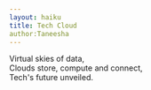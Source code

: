 ```yaml
---
layout: haiku
title: Tech Cloud
author:Taneesha
---
```


Virtual skies of data,</br>
Clouds store, compute and connect, </br>
Tech's future unveiled.